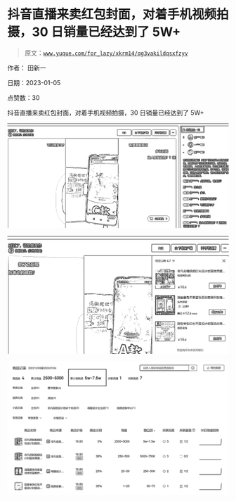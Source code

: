 # 抖音直播来卖红包封面，对着手机视频拍摄，30 日销量已经达到了 5W+

> 原文：[`www.yuque.com/for_lazy/xkrm14/qg3vakildqsxfzyv`](https://www.yuque.com/for_lazy/xkrm14/qg3vakildqsxfzyv)

作者： 田新一 

日期：2023-01-05 

点赞数：30 

抖音直播来卖红包封面，对着手机视频拍摄，30 日销量已经达到了 5W+ 

![](img/a6ced8c4362950e78016c6ed40bf8c85.png) 

![](img/562960b3da18f9fb7f4e0224e62f33af.png) 

![](img/e88a200be8a5e88dac2eaafeb7a6fb50.png) 

